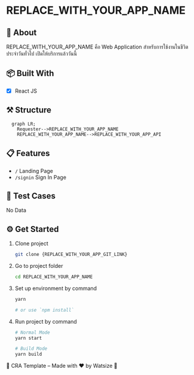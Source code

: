 # REPLACE_WITH_YOUR_APP_NAME

## 📘 About

REPLACE_WITH_YOUR_APP_NAME คือ Web Application สำหรับการใช้งานในชีวิตประจำวันทั่วไป เปิดให้บริการแล้ววันนี้

## 📦 Built With

- [x] React JS

## ⚒ Structure

```mermaid
  graph LR;
    Requester-->REPLACE_WITH_YOUR_APP_NAME
    REPLACE_WITH_YOUR_APP_NAME-->REPLACE_WITH_YOUR_APP_API
```

## 📋 Features

- `/` Landing Page
- `/signin` Sign In Page

## 📝 Test Cases

No Data

## ⚙ Get Started

1. Clone project

    ```bash
    git clone {REPLACE_WITH_YOUR_APP_GIT_LINK}
    ```

2. Go to project folder

    ```bash
    cd REPLACE_WITH_YOUR_APP_NAME
    ```

3. Set up environment by command

    ```bash
    yarn

    # or use `npm install`
    ```

4. Run project by command

    ```bash
    # Normal Mode
    yarn start

    # Build Mode
    yarn build
    ```

🌈 CRA Template – Made with ❤️ by Watsize 🌈
